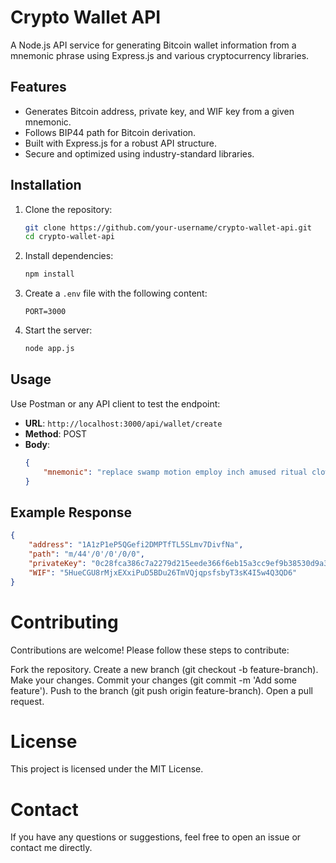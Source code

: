 # Crypto Wallet API

A Node.js API service for generating Bitcoin wallet information from a mnemonic phrase using Express.js and various cryptocurrency libraries.

## Features

- Generates Bitcoin address, private key, and WIF key from a given mnemonic.
- Follows BIP44 path for Bitcoin derivation.
- Built with Express.js for a robust API structure.
- Secure and optimized using industry-standard libraries.

## Installation

1. Clone the repository:
    ```bash
    git clone https://github.com/your-username/crypto-wallet-api.git
    cd crypto-wallet-api
    ```

2. Install dependencies:
    ```bash
    npm install
    ```

3. Create a `.env` file with the following content:
    ```plaintext
    PORT=3000
    ```

4. Start the server:
    ```bash
    node app.js
    ```

## Usage

Use Postman or any API client to test the endpoint:

- **URL**: `http://localhost:3000/api/wallet/create`
- **Method**: POST
- **Body**:
    ```json
    {
        "mnemonic": "replace swamp motion employ inch amused ritual clown liberty remove orbit budget"
    }
    ```

## Example Response

```json
{
    "address": "1A1zP1eP5QGefi2DMPTfTL5SLmv7DivfNa",
    "path": "m/44'/0'/0'/0/0",
    "privateKey": "0c28fca386c7a2279d215eede366f6eb15a3cc9ef9b38530d9a3adf0af6c310d",
    "WIF": "5HueCGU8rMjxEXxiPuD5BDu26TmVQjqpsfsbyT3sK4I5w4Q3QD6"
}
```

# Contributing

Contributions are welcome! Please follow these steps to contribute:

Fork the repository.
Create a new branch (git checkout -b feature-branch).
Make your changes.
Commit your changes (git commit -m 'Add some feature').
Push to the branch (git push origin feature-branch).
Open a pull request.

# License 

This project is licensed under the MIT License.

# Contact

If you have any questions or suggestions, feel free to open an issue or contact me directly.

